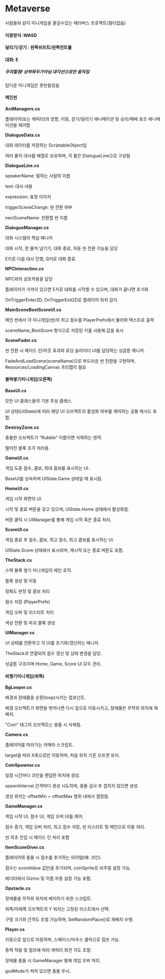 # Metaverse

사람들돠 같이 미니게임을 즐길수있는 메타버스 프로젝트(멀티없음)

#### 이동방식 :WASD

#### 달리기/걷기 : 왼쪽쉬프트/왼쪽컨트롤

#### 대화: E

##### **주의할점! 상하좌우가아님 대각선으로만 움직임**

탑다운 미니게임은 못만들었음



#### 메인씬

**AniManagers.cs**

플레이어(또는 캐릭터)의 방향, 이동, 걷기/달리기 애니메이션 및 승리/패배 포즈 애니메이션을 제어함

**DialogueData.cs**

대화 데이터를 저장하는 ScriptableObject임

여러 줄의 대사를 배열로 보유하며, 각 줄은 DialogueLine으로 구성됨

**DialogueLine.cs**

speakerName: 말하는 사람의 이름

text: 대사 내용

expression: 표정 이미지

triggerSceneChange: 씬 전환 여부

nextSceneName: 전환할 씬 이름

**DialogueManager.cs**

대화 시스템의 핵심 매니저

대화 시작, 한 줄씩 넘기기, 대화 종료, 자동 씬 전환 기능을 담당

E키로 다음 대사 진행, Q키로 대화 종료.

**NPCInteraction.cs**

NPC와의 상호작용을 담당

플레이어가 가까이 있으면 E키로 대화를 시작할 수 있으며, 대화가 끝나면 초기화

OnTriggerEnter2D, OnTriggerExit2D로 플레이어 위치 감지.

**MainSceneBestScoreUI.cs**

메인 씬에서 각 미니게임(씬)의 최고 점수를 PlayerPrefs에서 불러와 텍스트로 출력

sceneName\_BestScore 형식으로 저장된 키를 사용해 값을 표시

**SceneFader.cs**

씬 전환 시 페이드 인/아웃 효과와 로딩 슬라이더 UI를 담당하는 싱글톤 매니저.

FadeAndLoadScene(sceneName)으로 부드러운 씬 전환을 구현하며, Resources/LoadingCanvas 프리팹이 필요



#### **블럭쌓기미니게임(오른쪽)**

**BaseUI.cs**

모든 UI 클래스들의 기본 추상 클래스.

UI 상태(UIState)에 따라 해당 UI 오브젝트의 활성화 여부를 제어하는 공통 메서드 포함.

**DestroyZone.cs**

충돌한 오브젝트가 "Rubble" 이름이면 삭제하는 영역.

떨어진 블록 조각 처리용.

**GameUI.cs**

게임 도중 점수, 콤보, 최대 콤보를 표시하는 UI.

BaseUI를 상속하며 UIState.Game 상태일 때 표시됨.

**HomeUI.cs**

게임 시작 화면의 UI.

시작 및 종료 버튼을 갖고 있으며, UIState.Home 상태에서 활성화됨.

버튼 클릭 시 UIManager를 통해 게임 시작 혹은 종료 처리.

**ScoreUI.cs**

게임 종료 후 점수, 콤보, 최고 점수, 최고 콤보를 표시하는 UI.

UIState.Score 상태에서 표시되며, 재시작 또는 종료 버튼도 포함.

**TheStack.cs**

스택 블록 쌓기 미니게임의 메인 로직.

블록 생성 및 이동

정확도 판정 및 콤보 처리

점수 저장 (PlayerPrefs)

게임 오버 및 리스타트 처리

색상 전환 및 파괴 블록 생성

**UIManager.cs**

UI 상태를 전환하고 각 UI를 초기화/갱신하는 매니저.

TheStack과 연결되어 점수 갱신 및 상태 변경을 담당.

싱글톤 구조이며 Home, Game, Score UI 모두 관리.



#### 비행기미니게임(위쪽)

**BgLooper.cs**

배경과 장애물을 순환(loop)시키는 컴포넌트.

배경 오브젝트가 화면을 벗어나면 다시 앞으로 이동시키고, 장애물은 무작위 위치에 재배치.

"Coin" 태그의 오브젝트는 충돌 시 삭제됨.

**Camera.cs**

플레이어를 따라가는 카메라 스크립트.

target을 따라 X축으로만 이동하며, 처음 위치 기준 오프셋 유지.

**CoinSpawner.cs**

일정 시간마다 코인을 랜덤한 위치에 생성.

spawnInterval 간격마다 생성 시도하며, 충돌 검사 후 겹치지 않으면 생성.

생성 위치는 offsetMin ~ offsetMax 범위 내에서 결정됨.

**GameManager.cs**

게임 시작 UI, 점수 UI, 게임 오버 UI를 제어.

점수 증가, 게임 오버 처리, 최고 점수 저장, 씬 리스타트 및 메인으로 이동 처리.

씬 최초 진입 시 페이드 인 처리 포함

**ItemScoreGiver.cs**

플레이어와 충돌 시 점수를 추가하는 아이템(예: 코인).

점수는 scoreValue 값만큼 추가되며, coinSprite로 비주얼 설정 가능.

에디터에서 Gizmo 및 이름 자동 설정 기능 포함.

**Opstacle.cs**

장애물을 무작위 위치에 배치하기 위한 스크립트.

위쪽/아래쪽 오브젝트의 Y 위치는 고정된 리스트에서 선택.

구멍 크기와 간격도 조절 가능하며, SetRandomPlace()로 재배치 수행.

**Player.cs**

자동으로 앞으로 이동하며, 스페이스/마우스 클릭으로 점프 가능.

중력 적용 및 점프에 따라 캐릭터 회전 각도 조절.

장애물 충돌 시 GameManager 통해 게임 오버 처리.

godMode가 켜져 있으면 충돌 무시.

